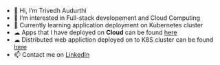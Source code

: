 - 👋 Hi, I’m Trivedh Audurthi
- 👀 I’m interested in Full-stack developement and Cloud Computing
- 📖 Currently learning application deployment on Kubernetes cluster
- ☁  Apps that I have deployed on **Cloud** can be found [here](https://github.com/audurthit-fall2020)
- ☁  Distributed web appliction deployed on to K8S cluster can be found [here](https://github.com/qna-k8s)
- 📫 Contact me on [LinkedIn](https://www.linkedin.com/in/trivedhaudurthi/)

<!---
trivedhnani/trivedhnani is a ✨ special ✨ repository because its `README.md` (this file) appears on your GitHub profile.
You can click the Preview link to take a look at your changes.
--->
